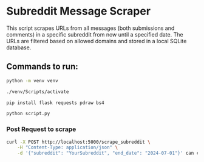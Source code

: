 # Subreddit Message Scraper

This script scrapes URLs from all messages (both submissions and comments) in a specific subreddit from now until a specified date. The URLs are filtered based on allowed domains and stored in a local SQLite database.

## Commands to run:

```bash
python -m venv venv

./venv/Scripts/activate

pip install flask requests pdraw bs4

python script.py

``` 

### Post Request to scrape

```bash
curl -X POST http://localhost:5000/scrape_subreddit \
    -H "Content-Type: application/json" \
    -d '{"subreddit": "YourSubreddit", "end_date": "2024-07-01"}' can change date to anything
```

